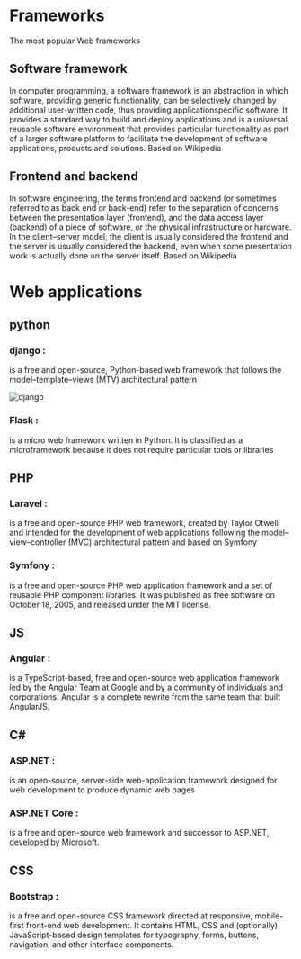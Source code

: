 # Frameworks
The most popular Web frameworks

## Software framework 
In computer programming, a software framework is an abstraction in which software, providing generic functionality, can be selectively changed by additional user-written code, thus providing applicationspecific software. It provides a standard way to build and deploy applications and is a universal, reusable software environment that provides particular functionality as part of a larger software platform to facilitate the development of software applications, products and solutions. Based on Wikipedia 

## Frontend and backend 
In software engineering, the terms frontend and backend (or sometimes referred to as back end or back-end) refer to the separation of concerns between the presentation layer (frontend), and the data access layer (backend) of a piece of software, or the physical infrastructure or hardware. In the client–server model, the client is usually considered the frontend and the server is usually considered the backend, even when some presentation work is actually done on the server itself. Based on Wikipedia 

# Web applications
## python
### django :
is a free and open-source, Python-based web 
framework that follows the model–template–views (MTV) architectural pattern  

![django](https://www.djangoproject.com/m/img/logos/django-logo-positive.png)


### Flask :
is a micro web framework written in Python. It is classified as a microframework because it does not require particular tools or libraries 

## PHP
### Laravel :
is a free and open-source PHP web framework, created by Taylor Otwell and intended for the development of web applications following the model–view–controller (MVC) architectural pattern and based on Symfony 

### Symfony :
is a free and open-source PHP web application framework and a set of reusable PHP component libraries. It was published as free software on October 18, 2005, and released under the MIT license. 

## JS
### Angular : 
is a TypeScript-based, free and open-source web application framework led by the Angular Team at Google and by a community of individuals and corporations. Angular is a complete rewrite from the same team that built AngularJS. 

## C#
### ASP.NET :
is an open-source, server-side web-application 
framework designed for web development to produce dynamic web pages 

### ASP.NET Core : 
is a free and open-source web framework and successor to ASP.NET, developed by Microsoft. 
  
## CSS 
### Bootstrap :
is a free and open-source CSS framework directed at 
responsive, mobile-first front-end web development. It contains HTML, CSS and (optionally) JavaScript-based design templates for typography, forms, buttons, navigation, and other interface components. 

  
  
